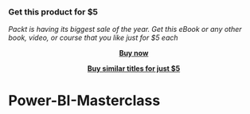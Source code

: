 
### Get this product for $5

<i>Packt is having its biggest sale of the year. Get this eBook or any other book, video, or course that you like just for $5 each</i>


<b><p align='center'>[Buy now](https://packt.link/9781801070959)</p></b>


<b><p align='center'>[Buy similar titles for just $5](https://subscription.packtpub.com/search)</p></b>


# Power-BI-Masterclass